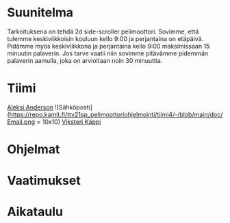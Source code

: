 # Suunitelma

Tarkoituksena on tehdä 2d side-scroller pelimoottori.
Sovimme, että tulemme keskiviikkoisin kouluun kello 9:00 ja perjantaina on etäpäivä. Pidämme myös keskiviiikkona ja perjantaina kello 9:00 maksimissaan 15 minuutin palaverin.
Jos tarve vaatii niin sovimme pitävämme pidemmän palaverin aamulla, joka on arvioltaan noin 30 minuuttia.

# Tiimi

[Aleksi Anderson](https://repo.kamit.fi/aleksiand) ![Sähköposti](https://repo.kamit.fi/ttv21sp_pelimoottoriohjelmointi/tiimi4/-/blob/main/doc/Email.png = 10x10)
[Viksteri Käppi](https://repo.kamit.fi/viksterikap)  

# Ohjelmat

# Vaatimukset

# Aikataulu
